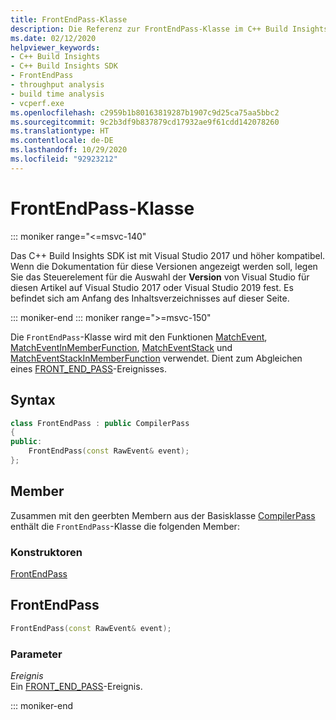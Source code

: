 ```yaml
---
title: FrontEndPass-Klasse
description: Die Referenz zur FrontEndPass-Klasse im C++ Build Insights SDK.
ms.date: 02/12/2020
helpviewer_keywords:
- C++ Build Insights
- C++ Build Insights SDK
- FrontEndPass
- throughput analysis
- build time analysis
- vcperf.exe
ms.openlocfilehash: c2959b1b80163819287b1907c9d25ca75aa5bbc2
ms.sourcegitcommit: 9c2b3df9b837879cd17932ae9f61cdd142078260
ms.translationtype: HT
ms.contentlocale: de-DE
ms.lasthandoff: 10/29/2020
ms.locfileid: "92923212"
---
```

# <a name="frontendpass-class"></a>FrontEndPass-Klasse

::: moniker range="<=msvc-140"

Das C++ Build Insights SDK ist mit Visual Studio 2017 und höher kompatibel. Wenn die Dokumentation für diese Versionen angezeigt werden soll, legen Sie das Steuerelement für die Auswahl der **Version** von Visual Studio für diesen Artikel auf Visual Studio 2017 oder Visual Studio 2019 fest. Es befindet sich am Anfang des Inhaltsverzeichnisses auf dieser Seite.

::: moniker-end
::: moniker range=">=msvc-150"

Die `FrontEndPass`-Klasse wird mit den Funktionen [MatchEvent](../functions/match-event.md), [MatchEventInMemberFunction](../functions/match-event-in-member-function.md), [MatchEventStack](../functions/match-event-stack.md) und [MatchEventStackInMemberFunction](../functions/match-event-stack-in-member-function.md) verwendet. Dient zum Abgleichen eines [FRONT_END_PASS](../event-table.md#front-end-pass)-Ereignisses.

## <a name="syntax"></a>Syntax

```cpp
class FrontEndPass : public CompilerPass
{
public:
    FrontEndPass(const RawEvent& event);
};
```

## <a name="members"></a>Member

Zusammen mit den geerbten Membern aus der Basisklasse [CompilerPass](compiler-pass.md) enthält die `FrontEndPass`-Klasse die folgenden Member:

### <a name="constructors"></a>Konstruktoren

[FrontEndPass](#front-end-pass)

## <a name="frontendpass"></a><a name="front-end-pass"></a> FrontEndPass

```cpp
FrontEndPass(const RawEvent& event);
```

### <a name="parameters"></a>Parameter

*Ereignis*\
Ein [FRONT_END_PASS](../event-table.md#front-end-pass)-Ereignis.

::: moniker-end

